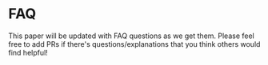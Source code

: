 # FAQ

This paper will be updated with FAQ questions as we get them. Please feel free to add PRs if there's questions/explanations that you think others would find helpful!